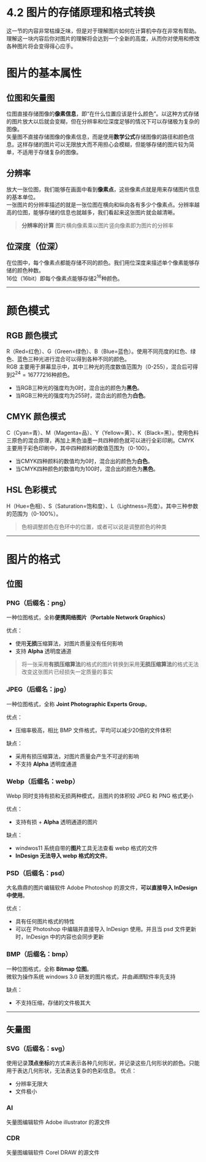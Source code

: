 # 4.2 图片的存储原理和格式转换

这一节的内容非常枯燥乏味，但是对于理解图片如何在计算机中存在非常有帮助。理解这一块内容后你对图片的理解将会达到一个全新的高度，从而你对使用和修改各种图片将会变得得心应手。

# 图片的基本属性

## 位图和矢量图
位图直接存储图像的**像素信息**，即“在什么位置应该是什么颜色”。以这种方式存储的图片放大以后就会变糊，但在分辨率和位深度足够的情况下可以存储极为复杂的图像。  
矢量图不直接存储图像的像素信息，而是使用**数学公式**存储图像的路径和颜色信息。这样存储的图片可以无限放大而不用担心会模糊，但能够存储的图片较为简单，不适用于存储复杂的图像。  
  
## 分辨率
放大一张位图，我们能够在画面中看到**像素点**，这些像素点就是用来存储图片信息的基本单位。  
一张图片的分辨率描述的就是一张位图在横向和纵向各有多少个像素点。分辨率越高的位图，能够存储的信息也就越多，我们看起来这张图片就会越清晰。  

> **分辨率的计算**
> 图片横向像素乘以图片竖向像素即为图片的分辨率
  
## 位深度（位深）
在位图中，每个像素点都能存储不同的颜色。我们用位深度来描述单个像素能够存储的颜色种数。  
16位（16bit）即每个像素点能够存储2<sup>16</sup>种颜色。

---

# 颜色模式

## RGB 颜色模式
R（Red=红色）、G（Green=绿色）、B（Blue=蓝色）。使用不同亮度的红色、绿色、蓝色三种光进行混合可以得到各种不同的颜色。  
RGB 主要用于屏幕显示中，其中三种光的亮度数值范围为（0-255），混合后可得到$2^24=16777216$种颜色。  

- 当RGB三种光的强度均为0时，混合出的颜色为**黑色**。
- 当RGB三种光的强度均为255时，混合出的颜色为**白色**。

## CMYK 颜色模式
C（Cyan=青）、M（Magenta=品）、Y（Yellow=黄）、K（Black=黑）。使用色料三原色的混合原理，再加上黑色油墨一共四种颜色就可以进行全彩印刷。CMYK 主要用于彩色印刷中，其中四种颜料的数值范围为（0-100）。

- 当CMYK四种颜料的数值均为0时，混合出的颜色为**白色**。
- 当CMYK四种颜色的数值均为100时，混合出的颜色为**黑色**。

## HSL 色彩模式
H（Hue=色相）、S（Saturation=饱和度）、L（Lightness=亮度）。其中三种参数的范围为（0-100%）。
> 色相调整颜色在色环中的位置，或者可以说是调整颜色的种类

---

# 图片的格式

## 位图
### PNG（后缀名：png）
一种位图格式，全称**便携网络图片（Portable Network Graphics）**

优点：
- 使用**无损**压缩算法，对图片质量没有任何影响
- 支持 **Alpha** 透明度通道

> 将一张采用**有损压缩算法**的格式的图片转换到采用**无损压缩算法**的格式无法改变这张图片已经损失一定质量的事实

### JPEG（后缀名：jpg）
一种位图格式，全称 **Joint Photographic Experts Group**。

优点：
- 压缩率极高，相比 BMP 文件格式，平均可以减少20倍的文件体积

缺点：
- 采用有损压缩算法，对图片质量会产生不可逆的影响
- 不支持 **Alpha** 透明度通道

### Webp（后缀名：webp）
Webp 同时支持有损和无损两种模式，且图片的体积较 JPEG 和 PNG 格式更小

优点：
- 支持有损 + **Alpha** 透明通道的图片

缺点：
- windwos11 系统自带的**图片**工具无法查看 webp 格式的文件
- **InDesign 无法导入 webp 格式的文件**。

### PSD（后缀名：psd）
大名鼎鼎的图片编辑软件 Adobe Photoshop 的源文件，**可以直接导入 InDesign 中使用**。

优点：
- 具有任何图片格式的特性
- 可以在 Photoshop 中编辑并直接导入 InDesign 使用。并且当 psd 文件更新时，InDesign 中的内容也会同步更新

### BMP（后缀名：bmp）
一种位图格式，全称 **Bitmap 位图**。  
微软为操作系统 windows 3.0 研发的图片格式，并由*画图*软件率先支持

缺点：  
- 不支持压缩，存储的文件极其大

---

## 矢量图

### SVG（后缀名：svg）
使用记录**顶点坐标**的方式来表示各种几何形状，并记录这些几何形状的颜色。只能用于表达几何形状，无法表达复杂的色彩信息。
优点：
- 分辨率无限大
- 文件极小

### AI
矢量图编辑软件 Adobe illustrator 的源文件

### CDR
矢量图编辑软件 Corel DRAW 的源文件